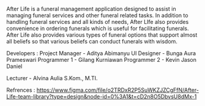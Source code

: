 After Life is a funeral management application designed to assist in managing funeral services and other funeral related tasks. In addition to handling funeral services and all kinds of needs, After LIfe also provides convenience in ordering funerals which is useful for facilitating funerals. After Life also provides various types of funeral options that support almost all beliefs so that various beliefs can conduct funerals with wisdom.

Developers : 
Project Manager - Aditya Abimanyu 
UI Designer - Bunga Aura Prameswari 
Programmer 1 - Gilang Kurniawan 
Programmer 2 - Kevin Jason Daniel

Lecturer - Alvina Aulia S.Kom., M.TI.

Refrences : https://www.figma.com/file/o2TRDxR2P5SuWKZJZCgFfN/After-Life-team-library?type=design&node-id=0%3A1&t=cD2n8O5DbvsU8dMx-1
